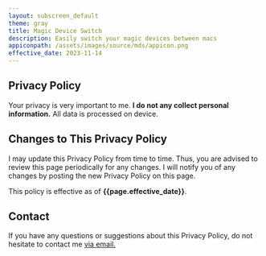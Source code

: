 ```yaml
---
layout: subscreen_default
theme: gray
title: Magic Device Switch
description: Easily switch your magic devices between macs
appiconpath: /assets/images/source/mds/appicon.png
effective_date: 2023-11-14
---
```


## Privacy Policy

Your privacy is very important to me. **I do not any collect personal information.** All data is processed on device. 


## Changes to This Privacy Policy

I may update this Privacy Policy from time to time. Thus, you are advised to review this page periodically for any changes. I will notify you of any changes by posting the new Privacy Policy on this page.

This policy is effective as of **{{page.effective_date}}**.


## Contact

If you have any questions or suggestions about this Privacy Policy, do not hesitate to contact me <a href="mailto:{{page.email}}?subject={{page.title}} Website"
   onmouseover="this.href=this.href.replace('@@@','.')">
   via email.
</a>